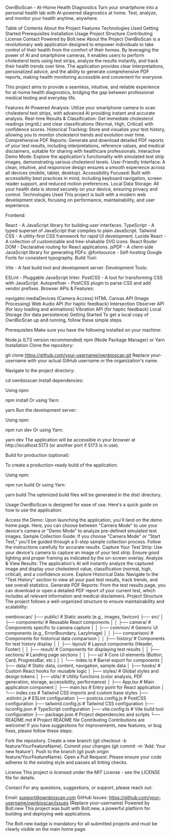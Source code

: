 OwnBioScan - At-Home Health Diagnostics
Turn your smartphone into a personal health lab with AI-powered diagnostics at home. Test, analyze, and monitor your health anytime, anywhere.

Table of Contents
About the Project
Features
Technologies Used
Getting Started
Prerequisites
Installation
Usage
Project Structure
Contributing
License
Contact
Powered by Bolt.new
About the Project
OwnBioScan is a revolutionary web application designed to empower individuals to take control of their health from the comfort of their homes. By leveraging the power of AI and smartphone cameras, it enables users to perform cholesterol tests using test strips, analyze the results instantly, and track their health trends over time. The application provides clear interpretations, personalized advice, and the ability to generate comprehensive PDF reports, making health monitoring accessible and convenient for everyone.

This project aims to provide a seamless, intuitive, and reliable experience for at-home health diagnostics, bridging the gap between professional medical testing and everyday life.

Features
AI-Powered Analysis: Utilize your smartphone camera to scan cholesterol test strips, with advanced AI providing instant and accurate analysis.
Real-time Results & Classification: Get immediate cholesterol readings (mg/dL) and clear classifications (Normal, High, Critical) with confidence scores.
Historical Tracking: Store and visualize your test history, allowing you to monitor cholesterol trends and evolution over time.
Comprehensive PDF Reports: Generate and download detailed PDF reports of your test results, including interpretations, reference values, and medical disclaimers, suitable for sharing with healthcare professionals.
Interactive Demo Mode: Explore the application's functionality with simulated test strip images, demonstrating various cholesterol levels.
User-Friendly Interface: A clean, intuitive, and responsive design ensures a smooth experience across all devices (mobile, tablet, desktop).
Accessibility Focused: Built with accessibility best practices in mind, including keyboard navigation, screen reader support, and reduced motion preferences.
Local Data Storage: All your health data is stored securely on your device, ensuring privacy and control.
Technologies Used
This project is built with a modern web development stack, focusing on performance, maintainability, and user experience.

Frontend:

React - A JavaScript library for building user interfaces.
TypeScript - A typed superset of JavaScript that compiles to plain JavaScript.
Tailwind CSS - A utility-first CSS framework for rapid UI development.
Lucide React - A collection of customizable and tree-shakable SVG icons.
React Router DOM - Declarative routing for React applications.
jsPDF - A client-side JavaScript library for generating PDFs.
@fontsource - Self-hosting Google Fonts for consistent typography.
Build Tool:

Vite - A fast build tool and development server.
Development Tools:

ESLint - Pluggable JavaScript linter.
PostCSS - A tool for transforming CSS with JavaScript.
Autoprefixer - PostCSS plugin to parse CSS and add vendor prefixes.
Browser APIs & Features:

navigator.mediaDevices (Camera Access)
HTML Canvas API (Image Processing)
Web Audio API (for haptic feedback)
Intersection Observer API (for lazy loading and animations)
Vibration API (for haptic feedback)
Local Storage (for data persistence)
Getting Started
To get a local copy of OwnBioScan up and running, follow these simple steps.

Prerequisites
Make sure you have the following installed on your machine:

Node.js (LTS version recommended)
npm (Node Package Manager) or Yarn
Installation
Clone the repository:


git clone https://github.com/your-username/ownbioscan.git
Replace your-username with your actual GitHub username or the organization's name.

Navigate to the project directory:


cd ownbioscan
Install dependencies:

Using npm:


npm install
Or using Yarn:


yarn
Run the development server:

Using npm:


npm run dev
Or using Yarn:


yarn dev
The application will be accessible in your browser at http://localhost:5173 (or another port if 5173 is in use).

Build for production (optional):

To create a production-ready build of the application:

Using npm:


npm run build
Or using Yarn:


yarn build
The optimized build files will be generated in the dist/ directory.

Usage
OwnBioScan is designed for ease of use. Here's a quick guide on how to use the application:

Access the Demo: Upon launching the application, you'll land on the demo home page. Here, you can choose between "Camera Mode" to use your device's camera or "Demo Mode" to analyze pre-defined simulated test images.
Sample Collection Guide: If you choose "Camera Mode" or "Start Test," you'll be guided through a 5-step sample collection process. Follow the instructions carefully for accurate results.
Capture Your Test Strip: Use your device's camera to capture an image of your test strip. Ensure good lighting and proper framing as indicated by the on-screen overlay.
Analyze & View Results: The application's AI will instantly analyze the captured image and display your cholesterol value, classification (normal, high, critical), and a confidence score.
Explore Historical Data: Navigate to the "Test History" section to view all your past test results, track trends, and see overall statistics.
Generate PDF Reports: From the test results page, you can download or open a detailed PDF report of your current test, which includes all relevant information and medical disclaimers.
Project Structure
The project follows a well-organized structure to ensure maintainability and scalability:


ownbioscan/
├── public/                 # Static assets (e.g., images, favicon)
├── src/
│   ├── components/         # Reusable React components
│   │   ├── camera/         # Components specific to camera capture
│   │   ├── common/         # Generic UI components (e.g., ErrorBoundary, LazyImage)
│   │   ├── comparison/     # Components for historical data comparison
│   │   ├── history/        # Components for test history display
│   │   ├── layout/         # Layout components (Header, Footer)
│   │   ├── result/         # Components for displaying test results
│   │   ├── sections/       # Landing page sections
│   │   ├── ui/             # Core UI elements (Button, Card, ProgressBar, etc.)
│   │   └── index.ts        # Barrel export for components
│   ├── data/               # Static data, content, navigation, sample data
│   ├── hooks/              # Custom React hooks for reusable logic
│   ├── styles/             # Global styles and design tokens
│   ├── utils/              # Utility functions (color analysis, PDF generation, storage, accessibility, performance)
│   ├── App.tsx             # Main application component
│   ├── main.tsx            # Entry point for React application
│   └── index.css           # Tailwind CSS imports and custom base styles
├── .eslintrc.js            # ESLint configuration
├── postcss.config.js       # PostCSS configuration
├── tailwind.config.js      # Tailwind CSS configuration
├── tsconfig.json           # TypeScript configuration
├── vite.config.ts          # Vite build tool configuration
├── package.json            # Project dependencies and scripts
└── README.md               # Project README file
Contributing
Contributions are welcome! If you have suggestions for improvements, new features, or bug fixes, please follow these steps:

Fork the repository.
Create a new branch (git checkout -b feature/YourFeatureName).
Commit your changes (git commit -m 'Add: Your new feature').
Push to the branch (git push origin feature/YourFeatureName).
Open a Pull Request.
Please ensure your code adheres to the existing style and passes all linting checks.

License
This project is licensed under the MIT License - see the LICENSE file for details.

Contact
For any questions, suggestions, or support, please reach out:

Email: support@ownbioscan.com
GitHub Issues: https://github.com/your-username/ownbioscan/issues (Replace your-username)
Powered by Bolt.new
This project was built with Bolt.new, a powerful platform for building and deploying web applications.

The Bolt.new badge is mandatory for all submitted projects and must be clearly visible on the main home page.


